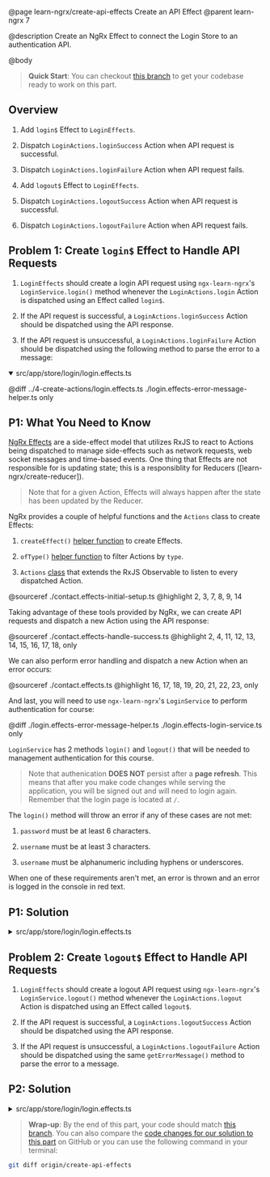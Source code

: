 @page learn-ngrx/create-api-effects Create an API Effect
@parent learn-ngrx 7

@description Create an NgRx Effect to connect the Login Store to an authentication API.

@body

> **Quick Start**: You can checkout [this branch](https://github.com/bitovi/angular-ngrx-chat/tree/test-actions) to get your codebase ready to work on this part.


## Overview

1. Add `login$` Effect to `LoginEffects`.

2. Dispatch `LoginActions.loginSuccess` Action when API request is successful.

3. Dispatch `LoginActions.loginFailure` Action when API request fails.

4. Add `logout$` Effect to `LoginEffects`.

5. Dispatch `LoginActions.logoutSuccess` Action when API request is successful.

6. Dispatch `LoginActions.logoutFailure` Action when API request fails.


## Problem 1: Create `login$` Effect to Handle API Requests

1. `LoginEffects` should create a login API request using `ngx-learn-ngrx`'s `LoginService.login()` method whenever the `LoginActions.login` Action is dispatched using an Effect called `login$`.

2. If the API request is successful, a `LoginActions.loginSuccess` Action should be dispatched using the API response.

3. If the API request is unsuccessful, a `LoginActions.loginFailure` Action should be dispatched using the following method to parse the error to a message:

<details open>
<summary>src/app/store/login/login.effects.ts</summary>

@diff ../4-create-actions/login.effects.ts ./login.effects-error-message-helper.ts only

</details>

## P1: What You Need to Know

[NgRx Effects](https://ngrx.io/guide/effects) are a side-effect model that utilizes RxJS to react to Actions being dispatched to manage side-effects such as network requests, web socket messages and time-based events. One thing that Effects are not responsible for is updating state; this is a responsiblity for Reducers ([learn-ngrx/create-reducer]).

> Note that for a given Action, Effects will always happen after the state has been updated by the Reducer.

NgRx provides a couple of helpful functions and the `Actions` class to create Effects:

1. `createEffect()` [helper function](https://ngrx.io/api/effects/createEffect) to create Effects.

2. `ofType()` [helper function](https://ngrx.io/api/effects/ofType) to filter Actions by `type`.

3. `Actions` [class](https://ngrx.io/api/effects/Actions) that extends the RxJS Observable to listen to every dispatched Action.

@sourceref ./contact.effects-initial-setup.ts
@highlight 2, 3, 7, 8, 9, 14

Taking advantage of these tools provided by NgRx, we can create API requests and dispatch a new Action using the API response:

@sourceref ./contact.effects-handle-success.ts
@highlight 2, 4, 11, 12, 13, 14, 15, 16, 17, 18, only

We can also perform error handling and dispatch a new Action when an error occurs:

@sourceref ./contact.effects.ts
@highlight 16, 17, 18, 19, 20, 21, 22, 23, only

And last, you will need to use `ngx-learn-ngrx`'s `LoginService` to perform authentication for course:

@diff ./login.effects-error-message-helper.ts ./login.effects-login-service.ts only

`LoginService` has 2 methods `login()` and `logout()` that will be needed to management authentication for this course.

> Note that authenication **DOES NOT** persist after a **page refresh**. This means that after you make code changes while serving the application, you will be signed out and will need to login again. Remember that the login page is located at `/`.

The `login()` method will throw an error if any of these cases are not met:

1. `password` must be at least 6 characters.

2. `username` must be at least 3 characters.

3. `username` must be alphanumeric including hyphens or underscores.

When one of these requirements aren't met, an error is thrown and an error is logged in the console in red text.


## P1: Solution

<details>
<summary>src/app/store/login/login.effects.ts</summary>

@diff ./login.effects-error-message-helper.ts ./login.effects-login-effect.ts only

</details>


## Problem 2: Create `logout$` Effect to Handle API Requests

1. `LoginEffects` should create a logout API request  using `ngx-learn-ngrx`'s `LoginService.logout()` method whenever the `LoginActions.logout` Action is dispatched using an Effect called `logout$`.

2. If the API request is successful, a `LoginActions.logoutSuccess` Action should be dispatched using the API response. 

3. If the API request is unsuccessful, a `LoginActions.logoutFailure` Action should be dispatched using the same `getErrorMessage()` method to parse the error to a message.


## P2: Solution

<details>
<summary>src/app/store/login/login.effects.ts</summary>

@diff ./login.effects-login-effect.ts ./login.effects.ts only

</details>


> **Wrap-up**: By the end of this part, your code should match [this branch](https://github.com/bitovi/angular-ngrx-chat/tree/create-api-effects). You can also compare the [code changes for our solution to this part](https://github.com/bitovi/angular-ngrx-chat/compare/test-actions...create-api-effects) on GitHub or you can use the following command in your terminal:

```bash
git diff origin/create-api-effects
```
